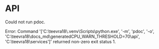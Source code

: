 # API

Could not run pdoc.

Error: Command '['C:\\teevra18\\.venv\\Scripts\\python.exe', '-m', 'pdoc', '-o', 'C:\\teevra18\\docs_md\\generatedCPU_WARN_THRESHOLD=70\\api', 'C:\\teevra18\\services']' returned non-zero exit status 1.
